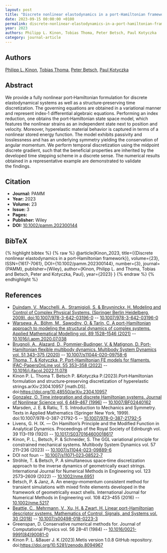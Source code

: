 ```yaml
---
layout: post
title: "Discrete nonlinear elastodynamics in a port‐Hamiltonian framework"
date: 2023-09-15 00:00:00 +0100
permalink: discrete-nonlinear-elastodynamics-in-a-port-hamiltonian-framework
year: 2023
authors: Philipp L. Kinon, Tobias Thoma, Peter Betsch, Paul Kotyczka
category: journal-article
---
```

 
## Authors
[Philipp L. Kinon](authors/philipp-l-kinon), [Tobias Thoma](authors/tobias-thoma), [Peter Betsch](authors/peter-betsch), [Paul Kotyczka](authors/paul-kotyczka)
 
## Abstract
We provide a fully nonlinear port‐Hamiltonian formulation for discrete elastodynamical systems as well as a structure‐preserving time discretization. The governing equations are obtained in a variational manner and represent index‐1 differential algebraic equations. Performing an index reduction, one obtains the port‐Hamiltonian state space model, which features the nonlinear strains as an independent state next to position and velocity. Moreover, hyperelastic material behavior is captured in terms of a nonlinear stored energy function. The model exhibits passivity and losslessness and has an underlying symmetry yielding the conservation of angular momentum. We perform temporal discretization using the midpoint discrete gradient, such that the beneficial properties are inherited by the developed time stepping scheme in a discrete sense. The numerical results obtained in a representative example are demonstrated to validate the findings.
 
## Citation
- **Journal:** PAMM
- **Year:** 2023
- **Volume:** 23
- **Issue:** 3
- **Pages:** 
- **Publisher:** Wiley
- **DOI:** [10.1002/pamm.202300144](https://doi.org/10.1002/pamm.202300144)
 
## BibTeX
{% highlight bibtex %}
{% raw %}
@article{Kinon_2023,
  title={{Discrete nonlinear elastodynamics in a port‐Hamiltonian framework}},
  volume={23},
  ISSN={1617-7061},
  DOI={10.1002/pamm.202300144},
  number={3},
  journal={PAMM},
  publisher={Wiley},
  author={Kinon, Philipp L. and Thoma, Tobias and Betsch, Peter and Kotyczka, Paul},
  year={2023}
}
{% endraw %}
{% endhighlight %}
 
## References
- [Duindam, V., Macchelli, A., Stramigioli, S. & Bruyninckx, H. Modeling and Control of Complex Physical Systems. (Springer Berlin Heidelberg, 2009). doi:10.1007/978-3-642-03196-0](modeling-and-control-of-complex-physical-systems) -- [10.1007/978-3-642-03196-0](https://doi.org/10.1007/978-3-642-03196-0)
- [Warsewa, A., Böhm, M., Sawodny, O. & Tarín, C. A port-Hamiltonian approach to modeling the structural dynamics of complex systems. Applied Mathematical Modelling vol. 89 1528–1546 (2021)](a-port-hamiltonian-approach-to-modeling-the-structural-dynamics-of-complex-systems) -- [10.1016/j.apm.2020.07.038](https://doi.org/10.1016/j.apm.2020.07.038)
- [Brugnoli, A., Alazard, D., Pommier-Budinger, V. & Matignon, D. Port-Hamiltonian flexible multibody dynamics. Multibody System Dynamics vol. 51 343–375 (2020)](port-hamiltonian-flexible-multibody-dynamics) -- [10.1007/s11044-020-09758-6](https://doi.org/10.1007/s11044-020-09758-6)
- [Thoma, T. & Kotyczka, P. Port-Hamiltonian FE models for filaments. IFAC-PapersOnLine vol. 55 353–358 (2022)](port-hamiltonian-fe-models-for-filaments) -- [10.1016/j.ifacol.2022.11.078](https://doi.org/10.1016/j.ifacol.2022.11.078)
- Kinon P. L. Thoma T. Betsch P. &Kotyczka P.(2023).Port‐Hamiltonian formulation and structure‐preserving discretization of hyperelastic strings.arXiv:2304.10957 [math.DS]. doi:https://doi.org/10.48550/arXiv.2304.10957
- [Gonzalez, O. Time integration and discrete Hamiltonian systems. Journal of Nonlinear Science vol. 6 449–467 (1996)](time-integration-and-discrete-hamiltonian-systems) -- [10.1007/BF02440162](https://doi.org/10.1007/BF02440162)
- Marsden, J. E. & Ratiu, T. S. Introduction to Mechanics and Symmetry. Texts in Applied Mathematics (Springer New York, 1999). doi:10.1007/978-0-387-21792-5 -- [10.1007/978-0-387-21792-5](https://doi.org/10.1007/978-0-387-21792-5)
- Livens, G. H. IX. — On Hamilton’s Principle and the Modified Function in Analytical Dynamics. Proceedings of the Royal Society of Edinburgh vol. 39 113–119 (1920) -- [10.1017/S0370164600018617](https://doi.org/10.1017/S0370164600018617)
- Kinon, P. L., Betsch, P. & Schneider, S. The GGL variational principle for constrained mechanical systems. Multibody System Dynamics vol. 57 211–236 (2023) -- [10.1007/s11044-023-09889-6](https://doi.org/10.1007/s11044-023-09889-6)
- DOI not foun -- [10.1007/s11071‐023‐08522‐7](https://doi.org/10.1007/s11071‐023‐08522‐7)
- Ströhle, T. & Betsch, P. A simultaneous space‐time discretization approach to the inverse dynamics of geometrically exact strings. International Journal for Numerical Methods in Engineering vol. 123 2573–2609 (2022) -- [10.1002/nme.6951](https://doi.org/10.1002/nme.6951)
- Betsch, P. & Janz, A. An energy–momentum consistent method for transient simulations with mixed finite elements developed in the framework of geometrically exact shells. International Journal for Numerical Methods in Engineering vol. 108 423–455 (2016) -- [10.1002/nme.5217](https://doi.org/10.1002/nme.5217)
- [Beattie, C., Mehrmann, V., Xu, H. & Zwart, H. Linear port-Hamiltonian descriptor systems. Mathematics of Control, Signals, and Systems vol. 30 (2018)](linear-port-hamiltonian-descriptor-systems) -- [10.1007/s00498-018-0223-3](https://doi.org/10.1007/s00498-018-0223-3)
- Greenspan, D. Conservative numerical methods for. Journal of Computational Physics vol. 56 28–41 (1984) -- [10.1016/0021-9991(84)90081-0](https://doi.org/10.1016/0021-9991(84)90081-0)
- Kinon P. L. &Bauer J. K.(2023).Metis version 1.0.8 GitHub repository. doi:https://doi.org/10.5281/zenodo.8094967

